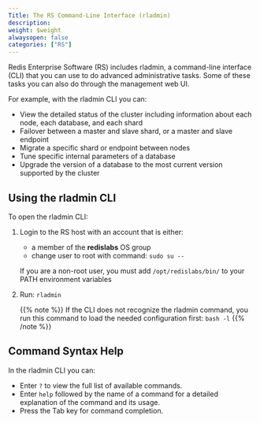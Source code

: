 ```yaml
---
Title: The RS Command-Line Interface (rladmin)
description:
weight: $weight
alwaysopen: false
categories: ["RS"]
---
```

Redis Enterprise Software (RS) includes rladmin, a command-line interface (CLI)
that you can use to do advanced administrative tasks.
Some of these tasks you can also do through the management web UI.

For example, with the rladmin CLI you can:

- View the detailed status of the cluster including information about each node, each database, and each shard
- Failover between a master and slave shard, or a master and slave endpoint
- Migrate a specific shard or endpoint between nodes
- Tune specific internal parameters of a database
- Upgrade the version of a database to the most current version supported by the cluster

## Using the rladmin CLI

To open the rladmin CLI:

1. Login to the RS host with an account that is either:
    - a member of the **redislabs** OS group
    - change user to root with command: `sudo su --`

    If you are a non-root user, you must add `/opt/redislabs/bin/` to your PATH environment variables
1. Run: `rladmin`

    {{% note %}}
If the CLI does not recognize the rladmin command,
you run this command to load the needed configuration first: `bash -l`
    {{% /note %}}

## Command Syntax Help

In the rladmin CLI you can:

- Enter `?` to view the full list of available commands.
- Enter `help` followed by the name of a command for a detailed explanation of the command and its usage.
- Press the Tab key for command completion.
